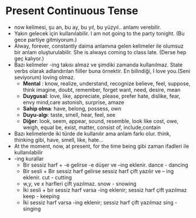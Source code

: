 # Present Continuous Tense
- now kelimesi, şu an, bu ay, bu yıl, bu yüzyıl.. anlamı verebilir.  
- Yakın gelecek için kullanılabilir. I am not going to the party tonight. (Bu gece partiye gitmiyorum.) 
- Alway, forever, constantly daima anlamına gelen kelimeler ile olumsuz bir anlam oluşturulabilir.  She is always coming to class late. (Derse hep geç kalıyor.)
- Bazı kelimeler -ing takısı almaz ve şimdiki zamanda kullanılmaz. State verbs olarak adlandırılan fiiller buna örnektir. En bilindiği, I love you.(Seni seviyorum) loving olmaz.
  - __Mental__ : know, realize, understand, recognize
believe, feel, suppose, think
imagine, doubt, remember, forget
want, need, desire, mean
  - __Duygusal__: love, like, appreciate, please, prefer
hate, dislike, fear, envy
mind,care
astonish, surprise, amaze
  - __Sahip olma__: have, belong, possess, own
  - __Duyu-algı__: taste, smell, hear, feel, see 
  - __Diğer__: look, seem, appear, sound, resemble, look like
cost, owe, weigh, equal
be, exist, matter,
consist of, include,contain
- Bazı kelimelerde iki türde de kullanılır ama anlam farkı olur. think, thinking gibi, have, smell, like, hate...
- At the moment, now, at present, for the time being gibi zaman ifadleri ile kullanılabilir
- -ing kurallar
  - Bir sessiz harf + -e gelirse -e düşer ve –ing eklenir. dance - dancing
  - Bir sesli + Bir sessiz harf gelirse sessiz harf çift yazılır ve – ing eklenir. cut - cutting
  - w,y, ve x harfleri çift yazılmaz. snow - snowing
  - İki sesli + bir sessiz harf varsa -ing eklenir; sessiz harf çift yazılmaz keep - keeping
  - İki sessiz harf varsa -ing eklenir; sessiz harf çift yazılmaz sing - singing